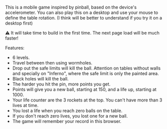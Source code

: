 This is a mobile game inspired by pinball, based on the device's accelerometer.
You can also play this on a desktop and use your mouse to define the table rotation.
(I think will be better to understand if you try it on a desktop first)

⚠️ It will take time to build in the first time. The next page load will be much faster!

Features:
* 6 levels.
* Travel between then using wormholes.
* Drop out the safe limits will kill the ball. Attention on tables without walls and specially on "Inferno", where the safe limit is only the painted area.
* Black holes will kill the ball.
* The harder you hit the pin, more points you get.
* Points will give you a new ball, starting at 150, and a life up, starting at 1000.
* Your life counter are the 3 rockets at the top. You can't have more than 3 lives at time.
* You lost a life when you reach zero balls on the table.
* If you don't reach zero lives, you lost one for a new ball.
* The game will remember your record in this browser.